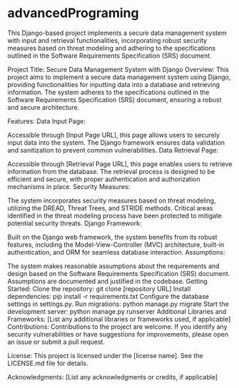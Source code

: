 # advancedPrograming
This Django-based project implements a secure data management system with input and retrieval functionalities, incorporating robust security measures based on threat modeling and adhering to the specifications outlined in the Software Requirements Specification (SRS) document.


Project Title: Secure Data Management System with Django
Overview:
This project aims to implement a secure data management system using Django, providing functionalities for inputting data into a database and retrieving information. The system adheres to the specifications outlined in the Software Requirements Specification (SRS) document, ensuring a robust and secure architecture.

Features:
Data Input Page:

Accessible through [Input Page URL], this page allows users to securely input data into the system. The Django framework ensures data validation and sanitization to prevent common vulnerabilities.
Data Retrieval Page:

Accessible through [Retrieval Page URL], this page enables users to retrieve information from the database. The retrieval process is designed to be efficient and secure, with proper authentication and authorization mechanisms in place.
Security Measures:

The system incorporates security measures based on threat modeling, utilizing the DREAD, Threat Trees, and STRIDE methods. Critical areas identified in the threat modeling process have been protected to mitigate potential security threats.
Django Framework:

Built on the Django web framework, the system benefits from its robust features, including the Model-View-Controller (MVC) architecture, built-in authentication, and ORM for seamless database interaction.
Assumptions:

The system makes reasonable assumptions about the requirements and design based on the Software Requirements Specification (SRS) document. Assumptions are documented and justified in the codebase.
Getting Started:
Clone the repository: git clone [repository URL]
Install dependencies: pip install -r requirements.txt
Configure the database settings in settings.py.
Run migrations: python manage.py migrate
Start the development server: python manage.py runserver
Additional Libraries and Frameworks:
[List any additional libraries or frameworks used, if applicable]
Contributions:
Contributions to the project are welcome. If you identify any security vulnerabilities or have suggestions for improvements, please open an issue or submit a pull request.

License:
This project is licensed under the [license name]. See the LICENSE.md file for details.

Acknowledgments:
[List any acknowledgments or credits, if applicable]

